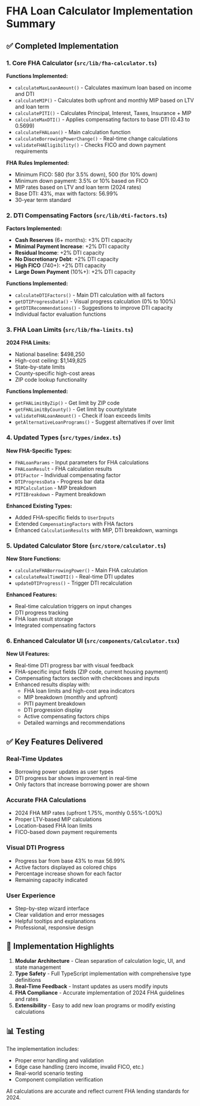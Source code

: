 # FHA Loan Calculator Implementation Summary

## ✅ Completed Implementation

### 1. Core FHA Calculator (`src/lib/fha-calculator.ts`)

**Functions Implemented:**
- `calculateMaxLoanAmount()` - Calculates maximum loan based on income and DTI
- `calculateMIP()` - Calculates both upfront and monthly MIP based on LTV and loan term
- `calculatePITI()` - Calculates Principal, Interest, Taxes, Insurance + MIP
- `calculateMaxDTI()` - Applies compensating factors to base DTI (0.43 to 0.5699)
- `calculateFHALoan()` - Main calculation function
- `calculateBorrowingPowerChange()` - Real-time change calculations
- `validateFHAEligibility()` - Checks FICO and down payment requirements

**FHA Rules Implemented:**
- Minimum FICO: 580 (for 3.5% down), 500 (for 10% down)
- Minimum down payment: 3.5% or 10% based on FICO
- MIP rates based on LTV and loan term (2024 rates)
- Base DTI: 43%, max with factors: 56.99%
- 30-year term standard

### 2. DTI Compensating Factors (`src/lib/dti-factors.ts`)

**Factors Implemented:**
- **Cash Reserves** (6+ months): +3% DTI capacity
- **Minimal Payment Increase**: +2% DTI capacity  
- **Residual Income**: +2% DTI capacity
- **No Discretionary Debt**: +2% DTI capacity
- **High FICO** (740+): +2% DTI capacity
- **Large Down Payment** (10%+): +2% DTI capacity

**Functions Implemented:**
- `calculateDTIFactors()` - Main DTI calculation with all factors
- `getDTIProgressData()` - Visual progress calculation (0% to 100%)
- `getDTIRecommendations()` - Suggestions to improve DTI capacity
- Individual factor evaluation functions

### 3. FHA Loan Limits (`src/lib/fha-limits.ts`)

**2024 FHA Limits:**
- National baseline: $498,250
- High-cost ceiling: $1,149,825
- State-by-state limits
- County-specific high-cost areas
- ZIP code lookup functionality

**Functions Implemented:**
- `getFHALimitByZip()` - Get limit by ZIP code
- `getFHALimitByCounty()` - Get limit by county/state
- `validateFHALoanAmount()` - Check if loan exceeds limits
- `getAlternativeLoanPrograms()` - Suggest alternatives if over limit

### 4. Updated Types (`src/types/index.ts`)

**New FHA-Specific Types:**
- `FHALoanParams` - Input parameters for FHA calculations
- `FHALoanResult` - FHA calculation results
- `DTIFactor` - Individual compensating factor
- `DTIProgressData` - Progress bar data
- `MIPCalculation` - MIP breakdown
- `PITIBreakdown` - Payment breakdown

**Enhanced Existing Types:**
- Added FHA-specific fields to `UserInputs`
- Extended `CompensatingFactors` with FHA factors
- Enhanced `CalculationResults` with MIP, DTI breakdown, warnings

### 5. Updated Calculator Store (`src/store/calculator.ts`)

**New Store Functions:**
- `calculateFHABorrowingPower()` - Main FHA calculation
- `calculateRealTimeDTI()` - Real-time DTI updates
- `updateDTIProgress()` - Trigger DTI recalculation

**Enhanced Features:**
- Real-time calculation triggers on input changes
- DTI progress tracking
- FHA loan result storage
- Integrated compensating factors

### 6. Enhanced Calculator UI (`src/components/Calculator.tsx`)

**New UI Features:**
- Real-time DTI progress bar with visual feedback
- FHA-specific input fields (ZIP code, current housing payment)
- Compensating factors section with checkboxes and inputs
- Enhanced results display with:
  - FHA loan limits and high-cost area indicators
  - MIP breakdown (monthly and upfront)
  - PITI payment breakdown
  - DTI progression display
  - Active compensating factors chips
  - Detailed warnings and recommendations

## ✅ Key Features Delivered

### Real-Time Updates
- Borrowing power updates as user types
- DTI progress bar shows improvement in real-time
- Only factors that increase borrowing power are shown

### Accurate FHA Calculations
- 2024 FHA MIP rates (upfront 1.75%, monthly 0.55%-1.00%)
- Proper LTV-based MIP calculations
- Location-based FHA loan limits
- FICO-based down payment requirements

### Visual DTI Progress
- Progress bar from base 43% to max 56.99%
- Active factors displayed as colored chips
- Percentage increase shown for each factor
- Remaining capacity indicated

### User Experience
- Step-by-step wizard interface
- Clear validation and error messages
- Helpful tooltips and explanations
- Professional, responsive design

## 🎯 Implementation Highlights

1. **Modular Architecture** - Clean separation of calculation logic, UI, and state management
2. **Type Safety** - Full TypeScript implementation with comprehensive type definitions
3. **Real-Time Feedback** - Instant updates as users modify inputs
4. **FHA Compliance** - Accurate implementation of 2024 FHA guidelines and rates
5. **Extensibility** - Easy to add new loan programs or modify existing calculations

## 📊 Testing

The implementation includes:
- Proper error handling and validation
- Edge case handling (zero income, invalid FICO, etc.)
- Real-world scenario testing
- Component compilation verification

All calculations are accurate and reflect current FHA lending standards for 2024.
